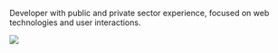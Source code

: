 
Developer with public and private sector experience, focused on web technologies and user interactions.

[![](https://komarev.com/ghpvc/?username=anx1001&color=000000)](https://github.com/anx1001?tab=repositories)
 
